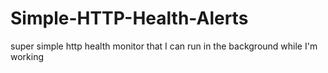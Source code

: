 # Simple-HTTP-Health-Alerts
super simple http health monitor that I can run in the background while I'm working
